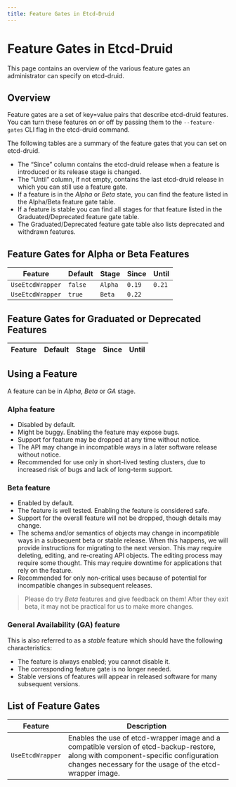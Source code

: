 ```yaml
---
title: Feature Gates in Etcd-Druid
---
```


# Feature Gates in Etcd-Druid

This page contains an overview of the various feature gates an administrator can specify on etcd-druid.

## Overview

Feature gates are a set of key=value pairs that describe etcd-druid features. You can turn these features on or off by passing them to the `--feature-gates` CLI flag in the etcd-druid command.

The following tables are a summary of the feature gates that you can set on etcd-druid.

* The “Since” column contains the etcd-druid release when a feature is introduced or its release stage is changed.
* The “Until” column, if not empty, contains the last etcd-druid release in which you can still use a feature gate.
* If a feature is in the *Alpha* or *Beta* state, you can find the feature listed in the Alpha/Beta feature gate table.
* If a feature is stable you can find all stages for that feature listed in the Graduated/Deprecated feature gate table.
* The Graduated/Deprecated feature gate table also lists deprecated and withdrawn features.

## Feature Gates for Alpha or Beta Features

| Feature          | Default | Stage   | Since  | Until |
|------------------|---------|---------|--------|-------|
| `UseEtcdWrapper` | `false` | `Alpha` | `0.19` | `0.21`|
| `UseEtcdWrapper` | `true`  | `Beta`  | `0.22` |       |

## Feature Gates for Graduated or Deprecated Features

| Feature | Default | Stage | Since | Until |
|---------|---------|-------|-------|-------|

## Using a Feature

A feature can be in *Alpha*, *Beta* or *GA* stage.

### Alpha feature

* Disabled by default.
* Might be buggy. Enabling the feature may expose bugs.
* Support for feature may be dropped at any time without notice.
* The API may change in incompatible ways in a later software release without notice.
* Recommended for use only in short-lived testing clusters, due to increased
  risk of bugs and lack of long-term support.

### Beta feature

* Enabled by default.
* The feature is well tested. Enabling the feature is considered safe.
* Support for the overall feature will not be dropped, though details may change.
* The schema and/or semantics of objects may change in incompatible ways in a
  subsequent beta or stable release. When this happens, we will provide instructions
  for migrating to the next version. This may require deleting, editing, and
  re-creating API objects. The editing process may require some thought.
  This may require downtime for applications that rely on the feature.
* Recommended for only non-critical uses because of potential for
  incompatible changes in subsequent releases.

> Please do try *Beta* features and give feedback on them!
> After they exit beta, it may not be practical for us to make more changes.

### General Availability (GA) feature

This is also referred to as a *stable* feature which should have the following characteristics:

* The feature is always enabled; you cannot disable it.
* The corresponding feature gate is no longer needed.
* Stable versions of features will appear in released software for many subsequent versions.

## List of Feature Gates

| Feature          | Description                                                                                                                                                                                   |
|------------------|-----------------------------------------------------------------------------------------------------------------------------------------------------------------------------------------------|
| `UseEtcdWrapper` | Enables the use of etcd-wrapper image and a compatible version of etcd-backup-restore, along with component-specific configuration changes necessary for the usage of the etcd-wrapper image. |
